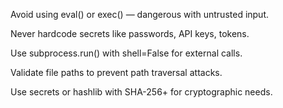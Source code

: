 Avoid using eval() or exec() — dangerous with untrusted input.

Never hardcode secrets like passwords, API keys, tokens.

Use subprocess.run() with shell=False for external calls.

Validate file paths to prevent path traversal attacks.

Use secrets or hashlib with SHA-256+ for cryptographic needs.
